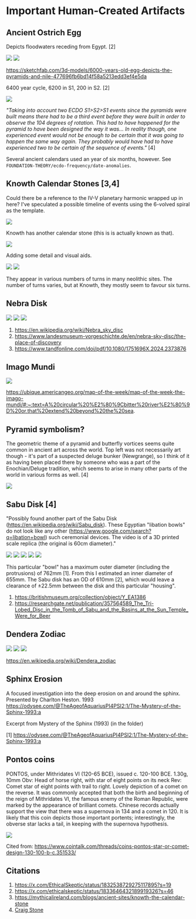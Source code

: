 # Important Human-Created Artifacts

## Ancient Ostrich Egg

Depicts floodwaters receding from Egypt. [2]

![](img/ostrich1.jpg)
![](img/ostrich2.jpg)

https://sketchfab.com/3d-models/6000-years-old-egg-depicts-the-pyramids-and-nile-477696fb6bd14f58a5213edd3ef4e5da

6400 year cycle, 6200 in S1, 200 in S2. [2]

![](img/ostrich3.jpg)

*"Taking into account two ECDO S1>S2>S1 events since the pyramids were built means there had to be a third event before they were built in order to observe the 104 degrees of rotation. This had to have happened for the pyramid to have been designed the way it was... In reality though, one experienced event would not be enough to be certain that it was going to happen the same way again. They probably would have had to have experienced two to be certain of the sequence of events."* [4]

Several ancient calendars used an year of six months, however. See `FOUNDATION-THEORY/ecdo-frequency/date-anomalies`.

## Knowth Calendar Stones [3,4]

Could there be a reference to the IV-V planetary harmonic wrapped up in here? I've speculated a possible timeline of events using the 6-volved spiral as the template.

![](img/knowth1.jpg)

Knowth has another calendar stone (this is is actually known as that).

![](img/knowth2.jpg)

Adding some detail and visual aids.

![](img/knowth3.jpg)
![](img/knowth4.jpg)

They appear in various numbers of turns in many neolithic sites. The number of turns varies, but at Knowth, they mostly seem to favour six turns.

## Nebra Disk

![](img/nebra-disc1.jpg)
![](img/nebra-disc2.jpg)
![](img/nebra-disc3.jpg)

1. https://en.wikipedia.org/wiki/Nebra_sky_disc
2. https://www.landesmuseum-vorgeschichte.de/en/nebra-sky-disc/the-place-of-discovery
3. https://www.tandfonline.com/doi/pdf/10.1080/1751696X.2024.2373876

## Imago Mundi

![](img/imago-mundi.jpg)

https://ubique.americangeo.org/map-of-the-week/map-of-the-week-the-imago-mundi/#:~:text=A%20circular%20%E2%80%9Cbitter%20river%E2%80%9D%20or,that%20extend%20beyond%20the%20sea.

## Pyramid symbolism?

The geometric theme of a pyramid and butterfly vortices seems quite common in ancient art across the world. Top left was not necessarily art though - it's part of a suspected deluge bunker (Newgrange), so I think of it as having been placed there by someone who was a part of the Enochian/Deluge tradition, which seems to arise in many other parts of the world in various forms as well. [4]

![](img/pyramid-symbolism.jpg)

## Sabu Disk [4]

"Possibly found another part of the Sabu Disk (https://en.wikipedia.org/wiki/Sabu_disk). These Egyptian "libation bowls" do not look like any other (https://www.google.com/search?q=libation+bowl) such ceremonial devices. The video is of a 3D printed scale replica (the original is 60cm diameter)."

![](img/sabu1.jpg)
![](img/sabu2.jpg)
![](img/sabu3.jpg)
![](img/sabu4.jpg)
![](img/sabu5.jpg)

This particular "bowl" has a maximum outer diameter (including the protrusions) of 762mm [1]. From this I estimated an inner diameter of 655mm. The Sabu disk has an OD of 610mm [2], which would leave a clearance of ±22.5mm between the disk and this particular "housing".
1. https://britishmuseum.org/collection/object/Y_EA1386
2. https://researchgate.net/publication/357564589_The_Tri-Lobed_Disc_in_the_Tomb_of_Sabu_and_the_Basins_at_the_Sun_Temple_Were_for_Beer

## Dendera Zodiac

![](img/dendera.jpg)
![](img/dendera2.jpg)
![](img/dendera3.jpg)

https://en.wikipedia.org/wiki/Dendera_zodiac

## Sphinx Erosion

A focused investigation into the deep erosion on and around the sphinx. Presented by Charlton Heston. 1993
https://odysee.com/@TheAgeofAquariusPI4PSI2:1/The-Mystery-of-the-Sphinx-1993:a

Excerpt from Mystery of the Sphinx (1993) (in the folder)

[1] https://odysee.com/@TheAgeofAquariusPI4PSI2:1/The-Mystery-of-the-Sphinx-1993:a

## Pontos coins

PONTOS, under Mithridates VI (120-65 BCE), issued c. 120-100 BCE. 1.30g, 10mm Obv: Head of horse right, with star of eight points on its neck Rev: Comet star of eight points with trail to right. Lovely depiction of a comet on the reverse. It was commonly accepted that both the birth and beginning of the reign of Mithridates VI, the famous enemy of the Roman Republic, were marked by the appearance of brilliant comets. Chinese records actually support the view that there was a supernova in 134 and a comet in 120. It is likely that this coin depicts those important portents; interestingly, the obverse star lacks a tail, in keeping with the supernova hypothesis.

![](img/pontos.jpg)

Cited from: https://www.cointalk.com/threads/coins-pontos-star-or-comet-design-130-100-b-c.351533/

## Citations

1. https://x.com/EthicalSkeptic/status/1832538729275117895?s=19
2. https://x.com/ethicalskeptic/status/1833646432189919326?s=46
3. https://mythicalireland.com/blogs/ancient-sites/knowth-the-calendar-stone
4. [Craig Stone](https://nobulart.com)